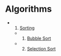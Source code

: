 # Algorithms

- 1. [Sorting](#)
  - 1. [Bubble Sort](./Sorting%20Algorithms/Bubble%20Sort)
  - 2. [Selection Sort](./Sorting%20Algorithms/Selection%20Sort/)


